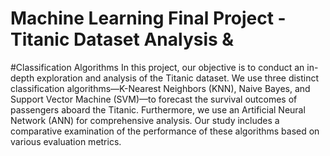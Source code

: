 # Machine Learning Final Project - Titanic Dataset Analysis &
#Classification Algorithms
In this project, our objective is to conduct an in-depth exploration and analysis of the Titanic
dataset. We use three distinct classification algorithms—K-Nearest Neighbors (KNN), Naive Bayes,
and Support Vector Machine (SVM)—to forecast the survival outcomes of passengers aboard the
Titanic. Furthermore, we use an Artificial Neural Network (ANN) for comprehensive analysis. Our
study includes a comparative examination of the performance of these algorithms based on various
evaluation metrics.
